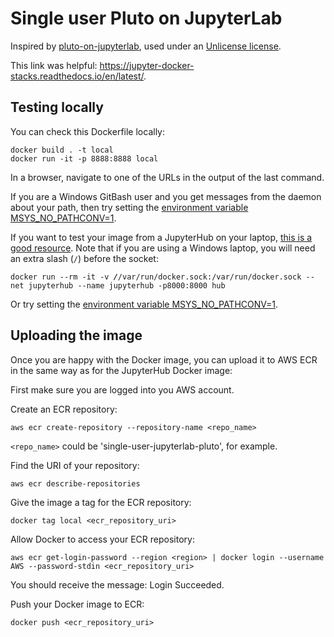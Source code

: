 # Single user Pluto on JupyterLab
Inspired by [pluto-on-jupyterlab](https://github.com/pankgeorg/pluto-on-jupyterlab), used
under an [Unlicense license](https://github.com/pankgeorg/pluto-on-jupyterlab/blob/master/LICENSE).

This link was helpful:
https://jupyter-docker-stacks.readthedocs.io/en/latest/.

## Testing locally
You can check this Dockerfile locally:
```
docker build . -t local
docker run -it -p 8888:8888 local
```

In a browser, navigate to one of the URLs in the output of the last command.

If you are a Windows GitBash user and you get messages from the daemon about your path, then try setting the [environment variable MSYS_NO_PATHCONV=1](https://github.com/docker/cli/issues/2204#issuecomment-638993192).

If you want to test your image from a JupyterHub on your laptop, [this is a good resource](https://github.com/jupyterhub/dockerspawner/tree/main/examples/simple). Note that if you are using a Windows laptop, you will need an extra slash (`/`) before the socket:


`docker run --rm -it -v `***`/`***`/var/run/docker.sock:/var/run/docker.sock --net jupyterhub --name jupyterhub -p8000:8000 hub`

Or try setting the [environment variable MSYS_NO_PATHCONV=1](https://github.com/docker/cli/issues/2204#issuecomment-638993192).

## Uploading the image
Once you are happy with the Docker image, you can upload it to AWS ECR in the same way as for the JupyterHub Docker image:

First make sure you are logged into you AWS account.

Create an ECR repository:
```
aws ecr create-repository --repository-name <repo_name>
```
`<repo_name>` could be 'single-user-jupyterlab-pluto', for example.

Find the URI of your repository:
```
aws ecr describe-repositories
```

Give the image a tag for the ECR repository:
```
docker tag local <ecr_repository_uri>
```

Allow Docker to access your ECR repository:

```
aws ecr get-login-password --region <region> | docker login --username AWS --password-stdin <ecr_repository_uri>
```
You should receive the message: Login Succeeded.

Push your Docker image to ECR:
```
docker push <ecr_repository_uri>